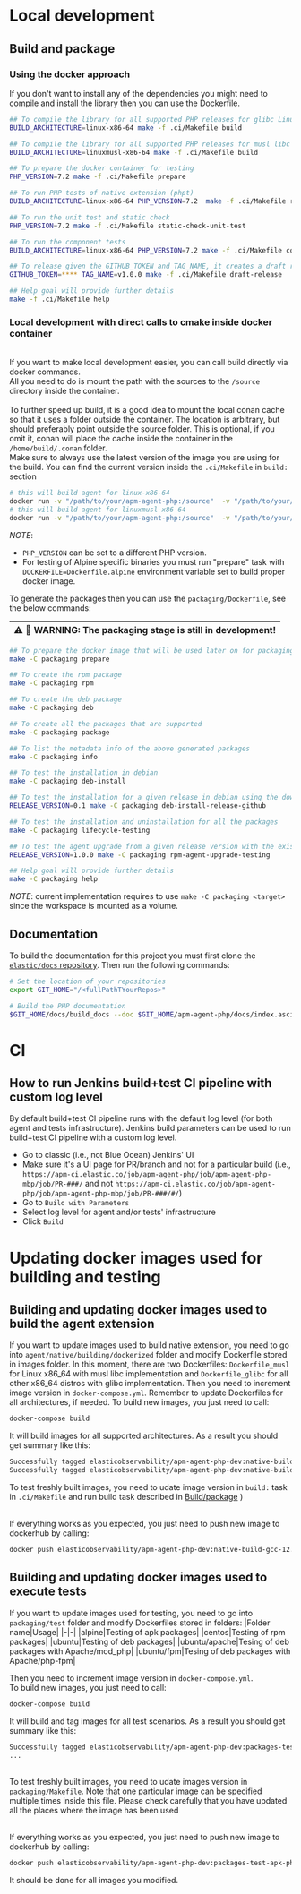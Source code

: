 # Local development
## Build and package

### Using the docker approach

If you don't want to install any of the dependencies you might need to compile and install the library then you can use the Dockerfile.

```bash
## To compile the library for all supported PHP releases for glibc Linux distributions
BUILD_ARCHITECTURE=linux-x86-64 make -f .ci/Makefile build

## To compile the library for all supported PHP releases for musl libc Linux distributions
BUILD_ARCHITECTURE=linuxmusl-x86-64 make -f .ci/Makefile build

## To prepare the docker container for testing
PHP_VERSION=7.2 make -f .ci/Makefile prepare

## To run PHP tests of native extension (phpt)
BUILD_ARCHITECTURE=linux-x86-64 PHP_VERSION=7.2  make -f .ci/Makefile run-phpt-tests

## To run the unit test and static check
PHP_VERSION=7.2 make -f .ci/Makefile static-check-unit-test

## To run the component tests
BUILD_ARCHITECTURE=linux-x86-64 PHP_VERSION=7.2 make -f .ci/Makefile component-test

## To release given the GITHUB_TOKEN and TAG_NAME, it creates a draft release
GITHUB_TOKEN=**** TAG_NAME=v1.0.0 make -f .ci/Makefile draft-release

## Help goal will provide further details
make -f .ci/Makefile help
```

### Local development with direct calls to cmake inside docker container
\
If you want to make local development easier, you can call build directly via docker commands.\
All you need to do is mount the path with the sources to the `/source` directory inside the container.\
\
To further speed up build, it is a good idea to mount the local conan cache so that it uses a folder outside the container. The location is arbitrary, but should preferably point outside the source folder. This is optional, if you omit it, conan will place the cache inside the container in the `/home/build/.conan` folder.
\
Make sure to always use the latest version of the image you are using for the build. You can find the current version inside the `.ci/Makefile` in `build:` section

```bash
# this will build agent for linux-x86-64
docker run -v "/path/to/your/apm-agent-php:/source"  -v "/path/to/your/conan:/home/build/.conan:rw"  -w /source/agent/native elasticobservability/apm-agent-php-dev:native-build-gcc-12.2.0-linux-x86-64-0.0.2  sh -c  "cmake --preset linux-x86-64-release && cmake --build --preset linux-x86-64-release"
# this will build agent for linuxmusl-x86-64
docker run -v "/path/to/your/apm-agent-php:/source"  -v "/path/to/your/conan:/home/build/.conan:rw"  -w /source/agent/native elasticobservability/apm-agent-php-dev:native-build-gcc-12.2.0-linuxmusl-x86-64-0.0.2  sh -c  "cmake --preset linuxmusl-x86-64-release && cmake --build --preset linuxmusl-x86-64-release"

```


_NOTE_: 

* `PHP_VERSION` can be set to a different PHP version.
* For testing of Alpine specific binaries you must run "prepare" task with `DOCKERFILE=Dockerfile.alpine` environment variable set to build proper docker image. 

To generate the packages then you can use the `packaging/Dockerfile`, see the below commands:

| :warning: :construction: **WARNING: The packaging stage is still in development!** |
| --- |

```bash
## To prepare the docker image that will be used later on for packaging the project
make -C packaging prepare

## To create the rpm package
make -C packaging rpm

## To create the deb package
make -C packaging deb

## To create all the packages that are supported
make -C packaging package

## To list the metadata info of the above generated packages
make -C packaging info

## To test the installation in debian
make -C packaging deb-install

## To test the installation for a given release in debian using the downloaded binary
RELEASE_VERSION=0.1 make -C packaging deb-install-release-github

## To test the installation and uninstallation for all the packages
make -C packaging lifecycle-testing

## To test the agent upgrade from a given release version with the existing generated package
RELEASE_VERSION=1.0.0 make -C packaging rpm-agent-upgrade-testing

## Help goal will provide further details
make -C packaging help
```

_NOTE_: current implementation requires to use `make -C packaging <target>` since the workspace
        is mounted as a volume.

## Documentation

To build the documentation for this project you must first clone the [`elastic/docs` repository](https://github.com/elastic/docs/). Then run the following commands:

```bash
# Set the location of your repositories
export GIT_HOME="/<fullPathTYourRepos>"

# Build the PHP documentation
$GIT_HOME/docs/build_docs --doc $GIT_HOME/apm-agent-php/docs/index.asciidoc --chunk 1 --open
```

# CI
## How to run Jenkins build+test CI pipeline with custom log level
By default build+test CI pipeline runs with the default log level (for both agent and tests infrastructure).
Jenkins build parameters can be used to run build+test CI pipeline with a custom log level.
- Go to classic (i.e., not Blue Ocean) Jenkins' UI
- Make sure it's a UI page for PR/branch and not for a particular build (i.e., `https://apm-ci.elastic.co/job/apm-agent-php/job/apm-agent-php-mbp/job/PR-###/` and not `https://apm-ci.elastic.co/job/apm-agent-php/job/apm-agent-php-mbp/job/PR-###/#/`)
- Go to `Build with Parameters`
- Select log level for agent and/or tests' infrastructure
- Click `Build`


# Updating docker images used for building and testing
## Building and updating docker images used to build the agent extension

If you want to update images used to build native extension, you need to go into `agent/native/building/dockerized` folder and modify Dockerfile stored in images folder. In this moment, there are two Dockerfiles:
`Dockerfile_musl` for Linux x86_64 with musl libc implementation and `Dockerfile_glibc` for all other x86_64 distros with glibc implementation. 
Then you need to increment image version in `docker-compose.yml`. Remember to update Dockerfiles for all architectures, if needed. To build new images, you just need to call:
```bash
docker-compose build
```
It will build images for all supported architectures. As a result you should get summary like this:
```bash
Successfully tagged elasticobservability/apm-agent-php-dev:native-build-gcc-12.2.0-linux-x86-64-0.0.1
Successfully tagged elasticobservability/apm-agent-php-dev:native-build-gcc-12.2.0-linuxmusl-x86-64-0.0.1
```

To test freshly built images, you need to udate image version in `build:` task in ```.ci/Makefile``` and run build task described in [Build/package](#build-and-package)
)

\
If everything works as you expected, you just need to push new image to dockerhub by calling:
```bash
docker push elasticobservability/apm-agent-php-dev:native-build-gcc-12.2.0-linux-x86-64-0.0.1
```

## Building and updating docker images used to execute tests
If you want to update images used for testing, you need to go into `packaging/test` folder and modify Dockerfiles stored in folders:
|Folder name|Usage|
|-|-|
|alpine|Testing of apk packages|
|centos|Testing of rpm packages|
|ubuntu|Testing of deb packages|
|ubuntu/apache|Tesing of deb packages with Apache/mod_php| 
|ubuntu/fpm|Tesing of deb packages with Apache/php-fpm| 

Then you need to increment image version in `docker-compose.yml`.\
To build new images, you just need to call:
```bash
docker-compose build
```
It will build and tag images for all test scenarios. As a result you should get summary like this:
```bash
Successfully tagged elasticobservability/apm-agent-php-dev:packages-test-apk-php-7.2-0.0.1
...
```

\
To test freshly built images, you need to udate images version in ```packaging/Makefile```. Note that one particular image can be specified multiple times inside this file. Please check carefully that you have updated all the places where the image has been used

\
If everything works as you expected, you just need to push new image to dockerhub by calling:
```bash
docker push elasticobservability/apm-agent-php-dev:packages-test-apk-php-7.2-0.0.1
```
It should be done for all images you modified.
